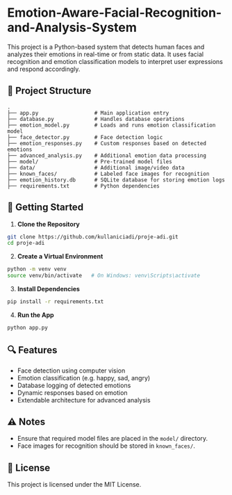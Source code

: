 # Emotion-Aware-Facial-Recognition-and-Analysis-System

This project is a Python-based system that detects human faces and analyzes their emotions in real-time or from static data. It uses facial recognition and emotion classification models to interpret user expressions and respond accordingly.

## 📁 Project Structure

```
.
├── app.py                  # Main application entry
├── database.py             # Handles database operations
├── emotion_model.py        # Loads and runs emotion classification model
├── face_detector.py        # Face detection logic
├── emotion_responses.py    # Custom responses based on detected emotions
├── advanced_analysis.py    # Additional emotion data processing
├── model/                  # Pre-trained model files
├── data/                   # Additional image/video data
├── known_faces/            # Labeled face images for recognition
├── emotion_history.db      # SQLite database for storing emotion logs
├── requirements.txt        # Python dependencies
```

## 🚀 Getting Started

1. **Clone the Repository**

```bash
git clone https://github.com/kullaniciadi/proje-adi.git
cd proje-adi
```

2. **Create a Virtual Environment**

```bash
python -m venv venv
source venv/bin/activate   # On Windows: venv\Scripts\activate
```

3. **Install Dependencies**

```bash
pip install -r requirements.txt
```

4. **Run the App**

```bash
python app.py
```

## 🔍 Features

- Face detection using computer vision
- Emotion classification (e.g. happy, sad, angry)
- Database logging of detected emotions
- Dynamic responses based on emotion
- Extendable architecture for advanced analysis

## ⚠️ Notes

- Ensure that required model files are placed in the `model/` directory.
- Face images for recognition should be stored in `known_faces/`.

## 📜 License

This project is licensed under the MIT License.
